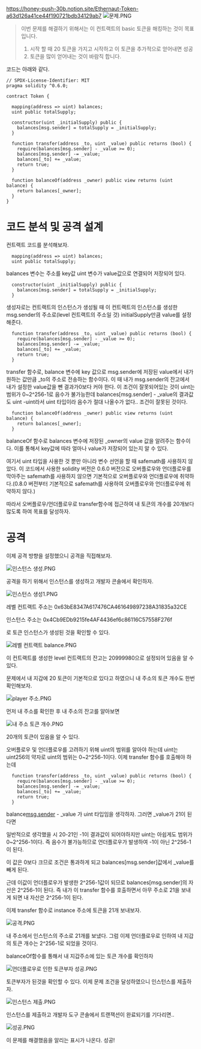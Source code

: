 https://honey-push-30b.notion.site/Ethernaut-Token-a63d126a41ce44f190721bdb34129ab7
![문제.PNG](https://s3-us-west-2.amazonaws.com/secure.notion-static.com/1dbdca49-3892-4483-ab29-136bf62b549a/%EB%AC%B8%EC%A0%9C.png)

> 
> 
> 
> 이번 문제를 해결하기 위해서는 이 컨트랙트의 basic 토큰을 해킹하는 것이 목표입니다.
> 
> 1. 시작 할 때 20 토큰을 가지고 시작하고 이 토큰을 추가적으로 얻어내면 성공
> 2. 토큰을 많이 얻어내는 것이 바람직 합니다.

코드는 아래와 같다.

```solidity
// SPDX-License-Identifier: MIT
pragma solidity ^0.6.0;

contract Token {

  mapping(address => uint) balances;
  uint public totalSupply;

  constructor(uint _initialSupply) public {
    balances[msg.sender] = totalSupply = _initialSupply;
  }

  function transfer(address _to, uint _value) public returns (bool) {
    require(balances[msg.sender] - _value >= 0);
    balances[msg.sender] -= _value;
    balances[_to] += _value;
    return true;
  }

  function balanceOf(address _owner) public view returns (uint balance) {
    return balances[_owner];
  }
}
```

# 코드 분석 및 공격 설계

컨트랙트 코드를 분석해보자.

```solidity
  mapping(address => uint) balances;
  uint public totalSupply;
```

balances 변수는 주소를 key값 uint 변수가 value값으로 연결되어 저장되어 있다.

```solidity
  constructor(uint _initialSupply) public {
    balances[msg.sender] = totalSupply = _initialSupply;
  }
```

생성자로는 컨트랙트의 인스턴스가 생성될 때 이 컨트랙트의 인스턴스를 생성한 msg.sender의 주소로(level 컨트랙트의 주소일 것) initialSupply만큼 value를 설정해준다.

```solidity
  function transfer(address _to, uint _value) public returns (bool) {
    require(balances[msg.sender] - _value >= 0);
    balances[msg.sender] -= _value;
    balances[_to] += _value;
    return true;
  }
```

transfer 함수로, balance 변수에 key 값으로 msg.sender에 저장된 value에서 내가 원하는 값만큼 _to의 주소로 전송하는 함수이다. 이 때 내가 msg.sender의 잔고에서 내가 설정한 value값을 뺀 결과가0보다 커야 한다. 이 조건이 잘못되어있는 것이 uint는 범위가 0~2^256-1로 음수가 불가능한데 balances[msg.sender] - _value의 결과값도 uint -uint라서 uint 타입이라 음수가 절대 나올수가 없다.. 조건이 잘못된 것이다.

```solidity
  function balanceOf(address _owner) public view returns (uint balance) {
    return balances[_owner];
  }
```

balanceOf 함수로 balances 변수에 저장된 _owner의 value 값을 알려주는 함수이다. 이를 통해서 key값에 따라 얼마나 value가 저장되어 있는지 알 수 있다.

여기서 uint 타입을 사용한 것 뿐만 아니라 변수 선언을 할 때 safemath를 사용하지 않았다. 이 코드에서 사용한 solidity 버전은 0.6.0 버전으로 오버플로우와 언더플로우를 막아주는 safemath를 사용하지 않으면 기본적으로 오버플로우와 언더플로우에 취약하다.(0.8.0 버전부터 기본적으로 safemath를 사용하여 오버플로우와 언더플로우에 취약하지 않다.) 

따라서 오버플로우/언더플로우로 transfer함수에 접근하여 내 토큰의 개수를 20개보다 많도록 하여 목표를 달성하자.

# 공격

이제 공격 방향을 설정했으니 공격을 직접해보자.

![인스턴스 생성.PNG](https://s3-us-west-2.amazonaws.com/secure.notion-static.com/ca178eb9-b8eb-47a1-842d-6558c3d7b47e/%EC%9D%B8%EC%8A%A4%ED%84%B4%EC%8A%A4_%EC%83%9D%EC%84%B1.png)

공격을 하기 위해서 인스턴스를 생성하고 개발자 콘솔에서 확인하자.

![인스턴스 생성1.PNG](https://s3-us-west-2.amazonaws.com/secure.notion-static.com/6d8b3d86-2002-441c-b5f5-d32382e99ec4/%EC%9D%B8%EC%8A%A4%ED%84%B4%EC%8A%A4_%EC%83%9D%EC%84%B11.png)

레벨 컨트랙트 주소는 0x63bE8347A617476CA461649897238A31835a32CE

인스턴스 주소는 0x4Cb9EDb9215fe4AF4436ef6c86116C57558F276f

로 토큰 인스턴스가 생성된 것을 확인할 수 있다.

![레벨 컨트랙트 balance.PNG](https://s3-us-west-2.amazonaws.com/secure.notion-static.com/ba618cf6-ac1c-4bfd-9817-5a1a34f3d46b/%EB%A0%88%EB%B2%A8_%EC%BB%A8%ED%8A%B8%EB%9E%99%ED%8A%B8_balance.png)

이 컨트랙트를 생성한 level 컨트랙트의 잔고는 20999980으로 설정되어 있음을 알 수 있다.

문제에서 내 지갑에 20 토큰이 기본적으로 있다고 하였으니 내 주소의 토큰 개수도 한번 확인해보자.

![player 주소.PNG](https://s3-us-west-2.amazonaws.com/secure.notion-static.com/c5160017-bd3b-4160-9c7a-e1bdf2dfc1ad/player_%EC%A3%BC%EC%86%8C.png)

먼저 내 주소를 확인한 후 내 주소의 잔고를 알아보면 

 

![내 주소 토큰 개수.PNG](https://s3-us-west-2.amazonaws.com/secure.notion-static.com/6a346f3a-ca13-4b9c-886e-c0f953fcc8a4/%EB%82%B4_%EC%A3%BC%EC%86%8C_%ED%86%A0%ED%81%B0_%EA%B0%9C%EC%88%98.png)

20개의 토큰이 있음을 알 수 있다.

오버플로우 및 언더플로우를 고려하기 위해 uint의 범위를 알아야 하는데 uint는 uint256의 약자로 uint의 범위는 0~2^256-1이다. 이제 transfer 함수를 호출해야 하는데

```solidity
  function transfer(address _to, uint _value) public returns (bool) {
    require(balances[msg.sender] - _value >= 0);
    balances[msg.sender] -= _value;
    balances[_to] += _value;
    return true;
  }
```

balance[msg.sender](20) - _value 가 uint 타입임을 생각하자. 그러면 _value가 21이 된다면 

일반적으로 생각했을 시 20-21인 -1이 결과값이 되어야하지만 uint는 아쉽게도 범위가 0~2^256-1이다. 즉 음수가 불가능하므로 언더플로우가 발생하여 -1이 아닌 2^256-1이 된다. 

이 값은 0보다 크므로 조건은 통과하게 되고 balances[msg.sender]값에서 _value를 빼게 된다.

근데 이값이 언더플로우가 발생한 2^256-1값이 되므로 balances[msg.sender]의 자산은 2^256-1이 된다. 즉 내가 이 transfer 함수를 호출하면서 아무 주소로 21을 보내게 되면 내 자산은 2^256-1이 된다.

이제 transfer 함수로 instance 주소에 토큰을 21개 보내보자.

![공격.PNG](https://s3-us-west-2.amazonaws.com/secure.notion-static.com/7e574030-6ac4-46ff-9c0f-55a956ca7191/%EA%B3%B5%EA%B2%A9.png)

내 주소에서 인스턴스의 주소로 21개를 보냈다. 그럼 이제 언더플로우로 인하여 내 지갑의 토큰 개수는 2^256-1로 되었을 것이다. 

balanceOf함수를 통해서 내 지갑주소에 있는 토큰 개수를 확인하자

![언더플로우로 인한 토큰부자 성공.PNG](https://s3-us-west-2.amazonaws.com/secure.notion-static.com/9ad596f5-a93b-472c-a18b-6af12ec062ef/%EC%96%B8%EB%8D%94%ED%94%8C%EB%A1%9C%EC%9A%B0%EB%A1%9C_%EC%9D%B8%ED%95%9C_%ED%86%A0%ED%81%B0%EB%B6%80%EC%9E%90_%EC%84%B1%EA%B3%B5.png)

토큰부자가 된것을 확인할 수 있다. 이제 문제 조건을 달성하였으니 인스턴스를 제출하자.

![인스턴스 제출.PNG](https://s3-us-west-2.amazonaws.com/secure.notion-static.com/4c634ee6-6171-4347-af5e-1b1a99fadd44/%EC%9D%B8%EC%8A%A4%ED%84%B4%EC%8A%A4_%EC%A0%9C%EC%B6%9C.png)

인스턴스를 제출하고 개발자 도구 콘솔에서 트랜잭션이 완료되기를 기다리면..

![성공.PNG](https://s3-us-west-2.amazonaws.com/secure.notion-static.com/720ff586-5bf9-4cdb-a953-af0084bb82fe/%EC%84%B1%EA%B3%B5.png)

이 문제를 해결했음을 알리는 표시가 나온다. 성공!
